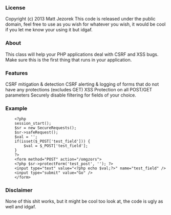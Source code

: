 ### License
 Copyright (c) 2013 Matt Jezorek 
 This code is released under the public domain, feel free to use as you wish
 for whatever you wish, it would be cool if you let me know your using it but idgaf.

### About
 This class will help your PHP applications deal with CSRF and XSS bugs. 
 Make sure this is the first thing that runs in your application. 

### Features
 CSRF mitigation & detection
 CSRF alerting & logging of forms that do not have any protections (excludes GET)
 XSS Protection on all POST/GET parameters
 Securely disable filtering for fields of your choice. 

### Example

		<?php
		session_start();
		$sr = new SecureRequests();
		$sr->safeRequest();
		$val = '';
		if(isset($_POST['test_field'])) {
			$val = $_POST['test_field'];
		}
		?>
		<form method="POST" action="/omgzors">
		<?php $sr->protectForm('test_post', ''); ?>
		<input type="text" value="<?php echo $val;?>" name="test_field" />
		<input type="submit" value="Go" />
		</form>


### Disclaimer
None of this shit works, but it might be cool too look at, the code is ugly as well and idgaf.
